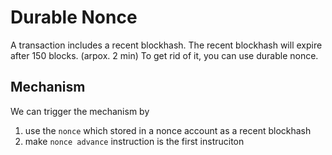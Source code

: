 # Durable Nonce

A transaction includes a recent blockhash. The recent blockhash will expire after 150 blocks. (arpox. 2 min)
To get rid of it, you can use durable nonce.

## Mechanism

We can trigger the mechanism by

1. use the `nonce` which stored in a nonce account as a recent blockhash
2. make `nonce advance` instruction is the first instruciton

